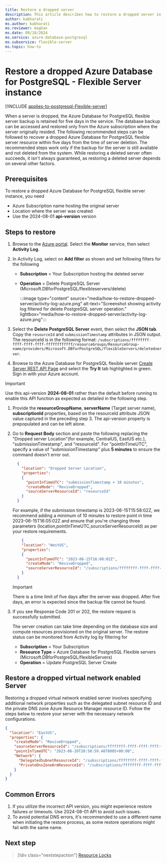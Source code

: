```yaml
---
title: Restore a dropped server
description: This article describes how to restore a dropped server in Azure Database for  PostgreSQL - Flexible Server using the Azure portal.
author: kabharati
ms.author: kabharati
ms.reviewer: maghan
ms.date: 09/18/2024
ms.service: azure-database-postgresql
ms.subservice: flexible-server
ms.topic: how-to
---
```


# Restore a dropped Azure Database for PostgreSQL - Flexible Server instance

[!INCLUDE [applies-to-postgresql-Flexible-server](~/reusable-content/ce-skilling/azure/includes/postgresql/includes/applies-to-postgresql-flexible-server.md)]

When a server is dropped, the Azure Database for PostgreSQL flexible server backup is retained for five days in the service. The database backup can be accessed and restored only from the Azure subscription where the server originally resided. The following recommended steps can be followed to recover a dropped Azure Database for PostgreSQL flexible server resource within five days from the time of server deletion. The recommended steps work only if the backup for the server is still available and not deleted from the system. While restoring a deleted server often succeeds, it isn't always guaranteed, as restoring a deleted server depends on several other factors.

## Prerequisites

To restore a dropped Azure Database for PostgreSQL flexible server instance, you need
- Azure Subscription name hosting the original server
- Location where the server was created
- Use the 2024-08-01 **api-version** version

## Steps to restore

1. Browse to the [Azure portal](https://portal.azure.com/#blade/Microsoft_Azure_ActivityLog/ActivityLogBlade). Select the **Monitor** service, then select **Activity Log**.

1. In Activity Log, select on **Add filter** as shown and set following filters for the following

    - **Subscription** = Your Subscription hosting the deleted server
    - **Operation** = Delete PostgreSQL Server (Microsoft.DBforPostgreSQL/flexibleservers/delete)

      :::image type="content" source="media/how-to-restore-dropped-server/activity-log-azure.png" alt-text="Screenshot showing activity log filtered for delete PostgreSQL server operation." lightbox="media/how-to-restore-dropped-server/activity-log-azure.png":::

1. Select the **Delete PostgreSQL Server** event, then select the **JSON tab**. Copy the `resourceId` and `submissionTimestamp` attributes in JSON output. The resourceId is in the following format: `/subscriptions/ffffffff-ffff-ffff-ffff-ffffffffffff/resourceGroups/ResourceGroup-name/providers/Microsoft.DBforPostgreSQL/flexibleServers/deletedserver`.

1. Browse to the Azure Database for PostgreSQL flexible server [Create Server REST API Page](/rest/api/postgresql/flexibleserver/servers/create) and select the **Try It** tab highlighted in green. Sign in with your Azure account.

  > [!IMPORTANT]  
  > Use this api-version **2024-08-01** rather than the default before running to enable this API function as expected as detailed in the following step.

1. Provide the **resourceGroupName**, **serverName** (Target server name), **subscriptionId** properties, based on the resourceId attribute JSON value captured in the preceding step 3. The api-version property is prepopulated and can be left alone.

1. Go to **Request Body** section and paste the following replacing the "Dropped server Location"(for example, CentralUS, EastUS etc.), "submissionTimestamp", and "resourceId". For "pointInTimeUTC", specify a value of "submissionTimestamp" plus **5 minutes** to ensure the command doesn't error out.

    ```json
      {
        "location": "Dropped Server Location",
        "properties":
        {
          "pointInTimeUTC": "submissionTimestamp + 10 minutes",
          "createMode": "ReviveDropped",
          "sourceServerResourceId": "resourceId"
        }
      }
    ```
    
    For example, if the submission timestamp is 2023-06-15T15:58:02Z, we recommend adding a minimum of 10 minutes to restore point in time 2023-06-15T16:05:02Z and ensure that you're changing three parameters (location,pointInTimeUTC,sourceServerResourceId) as per your restore requirements. 
    
      ```json
          {
          "location": "WestUS",
          "properties":
          {
            "pointInTimeUTC": "2023-06-15T16:08:02Z",
            "createMode": "ReviveDropped",
            "sourceServerResourceId": "/subscriptions/ffffffff-ffff-ffff-ffff-ffffffffffff/resourceGroups/SourceResourceGroup-Name/providers/Microsoft.DBforPostgreSQL/flexibleServers/SourceServer-Name"
          }
        }
      ```

    > [!IMPORTANT]  
    > There is a time limit of five days after the server was dropped. After five days, an error is expected since the backup file cannot be found.

1. If you see Response Code 201 or 202, the restore request is successfully submitted.

    The server creation can take time depending on the database size and compute resources provisioned on the original server. The restore status can be monitored from Activity log by filtering for
   - **Subscription** = Your Subscription
   - **Resource Type** = Azure Database for PostgreSQL Flexible servers (Microsoft.DBforPostgreSQL/flexibleServers)
   - **Operation** = Update PostgreSQL Server Create

## Restore a dropped virtual network enabled Server

Restoring a dropped virtual network enabled server involves specifying additional network properties such as the delegated subnet resource ID and the private DNS zone Azure Resource Manager resource ID. Follow the steps below to restore your server with the necessary network configurations.

```json
{
  "location": "EastUS",
  "properties": {
    "createMode": "ReviveDropped",
    "sourceServerResourceId": "/subscriptions/ffffffff-ffff-ffff-ffff-ffffffffffff/resourceGroups/SourceResourceGroup-Name/providers/Microsoft.DBforPostgreSQL/flexibleServers/SourceServer-Name",
    "pointInTimeUTC": "2023-06-20T20:50:59.4078005+00:00",
    "Network": {
      "DelegatedSubnetResourceId": "/subscriptions/ffffffff-ffff-ffff-ffff-ffffffffffff/resourceGroups/SourceResourceGroup-Name/providers/Microsoft.Network/virtualNetworks/VirtualNetwork-Name/subnets/Subnet-Name",
      "PrivateDnsZoneArmResourceId": "/subscriptions/ffffffff-ffff-ffff-ffff-ffffffffffff/resourceGroups/SourceResourceGroup-Name/providers/Microsoft.Network/privateDnsZones/privatednszonename"
    }
  }
}
```

## Common Errors

1. If you utilize the incorrect API version, you might experience restore failures or timeouts. Use 2024-08-01 API to avoid such issues.
1. To avoid potential DNS errors, it's recommended to use a different name when initiating the restore process, as some restore operations might fail with the same name.

## Next step

> [!div class="nextstepaction"]
> [Resource Locks](https://techcommunity.microsoft.com/t5/azure-database-for-postgresql/preventing-the-disaster-of-accidental-deletion-for-your-PostgreSQL/ba-p/825222)
